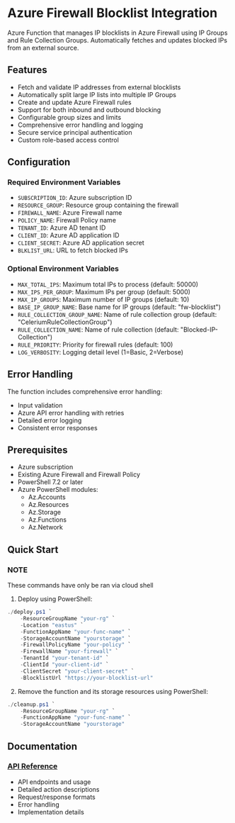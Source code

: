 # Azure Firewall Blocklist Integration

Azure Function that manages IP blocklists in Azure Firewall using IP Groups and Rule Collection Groups. Automatically fetches and updates blocked IPs from an external source.

## Features
- Fetch and validate IP addresses from external blocklists
- Automatically split large IP lists into multiple IP Groups
- Create and update Azure Firewall rules
- Support for both inbound and outbound blocking
- Configurable group sizes and limits
- Comprehensive error handling and logging
- Secure service principal authentication
- Custom role-based access control

## Configuration
### Required Environment Variables
- `SUBSCRIPTION_ID`: Azure subscription ID
- `RESOURCE_GROUP`: Resource group containing the firewall
- `FIREWALL_NAME`: Azure Firewall name
- `POLICY_NAME`: Firewall Policy name
- `TENANT_ID`: Azure AD tenant ID
- `CLIENT_ID`: Azure AD application ID
- `CLIENT_SECRET`: Azure AD application secret
- `BLKLIST_URL`: URL to fetch blocked IPs

### Optional Environment Variables
- `MAX_TOTAL_IPS`: Maximum total IPs to process (default: 50000)
- `MAX_IPS_PER_GROUP`: Maximum IPs per group (default: 5000)
- `MAX_IP_GROUPS`: Maximum number of IP groups (default: 10)
- `BASE_IP_GROUP_NAME`: Base name for IP groups (default: "fw-blocklist")
- `RULE_COLLECTION_GROUP_NAME`: Name of rule collection group (default: "CeleriumRuleCollectionGroup")
- `RULE_COLLECTION_NAME`: Name of rule collection (default: "Blocked-IP-Collection")
- `RULE_PRIORITY`: Priority for firewall rules (default: 100)
- `LOG_VERBOSITY`: Logging detail level (1=Basic, 2=Verbose)

## Error Handling
The function includes comprehensive error handling:
- Input validation
- Azure API error handling with retries
- Detailed error logging
- Consistent error responses

## Prerequisites

- Azure subscription
- Existing Azure Firewall and Firewall Policy
- PowerShell 7.2 or later
- Azure PowerShell modules:
  - Az.Accounts
  - Az.Resources
  - Az.Storage
  - Az.Functions
  - Az.Network

## Quick Start

### NOTE
These commands have only be ran via cloud shell

1. Deploy using PowerShell:
```powershell
./deploy.ps1 `
    -ResourceGroupName "your-rg" `
    -Location "eastus" `
    -FunctionAppName "your-func-name" `
    -StorageAccountName "yourstorage" `
    -FirewallPolicyName "your-policy" `
    -FirewallName "your-firewall" `
    -TenantId "your-tenant-id" `
    -ClientId "your-client-id" `
    -ClientSecret "your-client-secret" `
    -BlocklistUrl "https://your-blocklist-url"
```

2. Remove the function and its storage resources using PowerShell:
```powershell
./cleanup.ps1 `
    -ResourceGroupName "your-rg" `
    -FunctionAppName "your-func-name" `
    -StorageAccountName "yourstorage"
```

## Documentation

### [API Reference](API-Reference.md)
- API endpoints and usage
- Detailed action descriptions
- Request/response formats
- Error handling
- Implementation details
